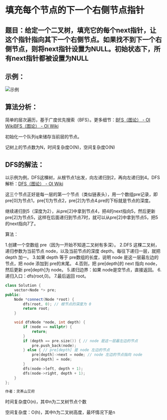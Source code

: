 # 填充每个节点的下一个右侧节点指针

## 题目：给定一个二叉树，填充它的每个next指针，让这个指针指向其下一个右侧节点。如果找不到下一个右侧节点，则将next指针设置为NULL。初始状态下，所有next指针都被设置为NULL



## 示例：

![示例](D:\VS\项目\ProjectNoobOJ\填充每个节点的下个右侧节点指针（BFS）\示例.png)



## 算法分析：

简单的层次遍历，基于广度优先搜索（BFS）。更多细节：[BFS（图论） - OI Wiki](https://oi-wiki.org/graph/bfs/)[BFS（图论） - OI Wiki](https://oi-wiki.org/graph/bfs/)

初始化一个队列q来储存当前层的节点。

记树上的节点数为N，时间复杂度O(N)，空间复杂度O(N)



## DFS的解法：

以示例为例，DFS这棵树，从根节点1出发，向左递归到2，再向左递归到4。DFS解析：[DFS（图论） - OI Wiki](https://oi-wiki.org/graph/dfs/)

这三个节点正好是每一层的第一个节点（类似链表头），用一个数组pre记录，即pre[0]为节点1，pre[1]为节点2，pre[2]为节点4.pre的下标就是节点的深度。

继续递归到5（深度为2），从pre[2]中拿到节点4，把4的next指向5，然后更新pre[2]为节点5，这样在后面递归到节点7时，就可以从pre[2]中拿到节点5，把5的next指向7了。

算法：

1.创建一个空数组 pre（因为一开始不知道二叉树有多深）。
2.DFS 这棵二叉树，递归参数为当前节点 node，以及当前节点的深度 depth。每往下递归一层，就把 depth 加一。
3.如果 depth 等于 pre数组的长度，说明 node 是这一层最左边的节点，把 node 添加到 pre的末尾。
4.否则，把 pre[depth]的 next 指向 node，然后更新 pre[depth]为 node。
5.递归边界：如果 node是空节点，直接返回。
6.递归入口：dfs(root,0)。
7.最后返回 root。

```c++
class Solution {
    vector<Node *> pre;
public:
    Node *connect(Node *root) {
        dfs(root, 0); // 根节点的深度为 0
        return root;
    }

    void dfsNode *node, int depth) {
        if (node == nullptr) {
            return;
        }
        if (depth == pre.size()) { // node 是这一层最左边的节点
            pre.push_back(node);
        } else { // pre[depth] 是 node 左边的节点
            pre[depth]->next = node; // node 左边的节点指向 node
            pre[depth] = node;
        }
        dfs(node->left, depth + 1);
        dfs(node->right, depth + 1);
    }
};

作者：灵茶山艾府

```

时间复杂度O(n)，其中n为二叉树节点个数

空间复杂度：O(h)，其中h为二叉树高度，最坏情况下是n


